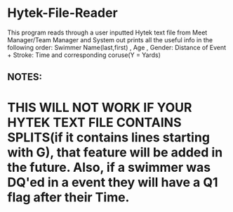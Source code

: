 # Hytek-File-Reader
This program reads through a user inputted Hytek text file from Meet Manager/Team Manager and System out prints all the useful info in the following order:
  Swimmer Name(last,first) , Age , Gender:
    Distance of Event + Stroke: Time and corresponding coruse(Y = Yards)
    
## NOTES:
# THIS WILL NOT WORK IF YOUR HYTEK TEXT FILE CONTAINS SPLITS(if it contains lines starting with G), that feature will be added in the future. Also, if a swimmer was DQ'ed in a event they will have a Q1 flag after their Time.
